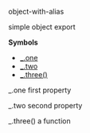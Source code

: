 <a name="module_object-with-alias"></a>
object-with-alias

simple object export

  
**Symbols**  
  * [_.one](#module_object-with-alias.one)
  * [_.two](#module_object-with-alias.two)
  * [_.three()](#module_object-with-alias.three)

<a name="module_object-with-alias.one"></a>
_.one
first property

  
<a name="module_object-with-alias.two"></a>
_.two
second property

  
<a name="module_object-with-alias.three"></a>
_.three()
a function

